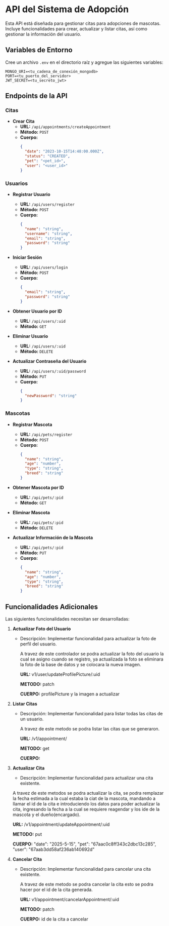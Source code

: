 # API del Sistema de Adopción

Esta API está diseñada para gestionar citas para adopciones de mascotas. Incluye funcionalidades para crear, actualizar y listar citas, así como gestionar la información del usuario.

## Variables de Entorno

Cree un archivo `.env` en el directorio raíz y agregue las siguientes variables:

```
MONGO_URI=<tu_cadena_de_conexión_mongodb>
PORT=<tu_puerto_del_servidor>
JWT_SECRET=<tu_secreto_jwt>
```

## Endpoints de la API

### Citas

- **Crear Cita**
  - **URL:** `/api/appointments/createAppointment`
  - **Método:** `POST`
  - **Cuerpo:**
    ```json
    {
      "date": "2023-10-15T14:48:00.000Z",
      "status": "CREATED",
      "pet": "<pet_id>",
      "user": "<user_id>"
    }
    ```

### Usuarios

- **Registrar Usuario**
  - **URL:** `/api/users/register`
  - **Método:** `POST`
  - **Cuerpo:**
    ```json
    {
      "name": "string",
      "username": "string",
      "email": "string",
      "password": "string"
    }
    ```

- **Iniciar Sesión**
  - **URL:** `/api/users/login`
  - **Método:** `POST`
  - **Cuerpo:**
    ```json
    {
      "email": "string",
      "password": "string"
    }
    ```

- **Obtener Usuario por ID**
  - **URL:** `/api/users/:uid`
  - **Método:** `GET`

- **Eliminar Usuario**
  - **URL:** `/api/users/:uid`
  - **Método:** `DELETE`

- **Actualizar Contraseña del Usuario**
  - **URL:** `/api/users/:uid/password`
  - **Método:** `PUT`
  - **Cuerpo:**
    ```json
    {
      "newPassword": "string"
    }
    ```

### Mascotas

- **Registrar Mascota**
  - **URL:** `/api/pets/register`
  - **Método:** `POST`
  - **Cuerpo:**
    ```json
    {
      "name": "string",
      "age": "number",
      "type": "string",
      "breed": "string"
    }
    ```

- **Obtener Mascota por ID**
  - **URL:** `/api/pets/:pid`
  - **Método:** `GET`

- **Eliminar Mascota**
  - **URL:** `/api/pets/:pid`
  - **Método:** `DELETE`

- **Actualizar Información de la Mascota**
  - **URL:** `/api/pets/:pid`
  - **Método:** `PUT`
  - **Cuerpo:**
    ```json
    {
      "name": "string",
      "age": "number",
      "type": "string",
      "breed": "string"
    }
    ```

## Funcionalidades Adicionales

Las siguientes funcionalidades necesitan ser desarrolladas:

1. **Actualizar Foto del Usuario**
   - Descripción: Implementar funcionalidad para actualizar la foto de perfil del usuario.

      A travez de este controlador se podra actualizar la foto del usuario la cual se asigno cuando se registro, ya actualizada la foto se eliminara la foto de la base de datos y se colocara la nueva imagen.

      **URL:** 
      v1/user/updateProfilePicture/:uid

      **METODO:** 
      patch

      **CUERPO:**
      profilePicture  y la imagen a actualizar

2. **Listar Citas**
   - Descripción: Implementar funcionalidad para listar todas las citas de un usuario.

      A travez de este metodo se podra listar las citas que se generaron.

      **URL:** 
      /v1/appointment/

      **METODO:**
      get

      **CUERPO:**
  

3. **Actualizar Cita**
   - Descripción: Implementar funcionalidad para actualizar una cita existente.

    A travez de este metodos se podra actualizar la cita, se podra remplazar la fecha estimada a la cual estaba la ciat de la mascota, mandando a llamar el id de la cita e introduciendo los datos para poder actualizar la cita, ingresando la fecha a la cual se requiere reagendar y los ide de la mascota y el dueño(encargado).

      **URL:**
      /v1/appointment/updateAppointment/:uid

      **METODO:**
      put

      **CUERPO:**
        "date": "2025-5-15",
        "pet": "67aac0c8ff343c2dbc13c285",
        "user": "67aab3dd58af236ab140692d"
  
  

4. **Cancelar Cita**
   - Descripción: Implementar funcionalidad para cancelar una cita existente.

      A travez de este metodo se podra cancelar la cita esto se podra hacer por el id de la cita generada.

      **URL:**
      v1/appointment/cancelarAppointment/:uid

      **METODO:** 
      patch

      **CUERPO:** 
      id de la cita a cancelar
  
